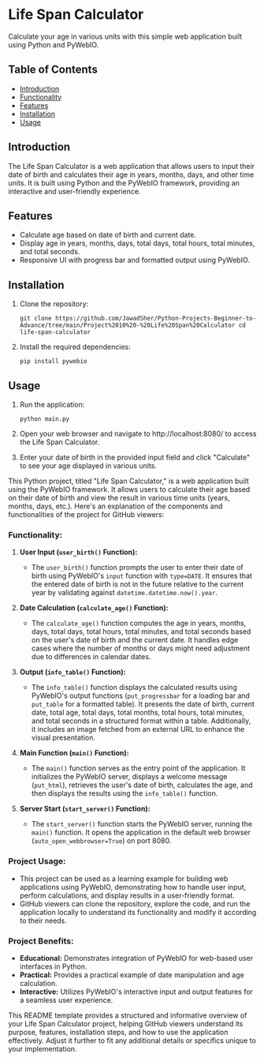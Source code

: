 <h1>Life Span Calculator</h1>

Calculate your age in various units with this simple web application built using Python and PyWebIO.

## Table of Contents

-   [Introduction](#introduction)
-   [Functionality](#functionality)
-   [Features](#features)
-   [Installation](#installation)
-   [Usage](#usage)

## Introduction

The Life Span Calculator is a web application that allows users to input their date of birth and calculates their age in years, months, days, and other time units. It is built using Python and the PyWebIO framework, providing an interactive and user-friendly experience.

## Features

-   Calculate age based on date of birth and current date.
-   Display age in years, months, days, total days, total hours, total minutes, and total seconds.
-   Responsive UI with progress bar and formatted output using PyWebIO.

## Installation

1.  Clone the repository:
    
    `git clone https://github.com/JawadSher/Python-Projects-Beginner-to-Advance/tree/main/Project%2010%20-%20Life%20Span%20Calculator
    cd life-span-calculator` 
    
2.  Install the required dependencies:
    
    
    `pip install pywebio` 
    

## Usage

1.  Run the application:
    
    
    `python main.py` 
    
2.  Open your web browser and navigate to http://localhost:8080/ to access the Life Span Calculator.
    
3.  Enter your date of birth in the provided input field and click "Calculate" to see your age displayed in various units.

This Python project, titled "Life Span Calculator," is a web application built using the PyWebIO framework. It allows users to calculate their age based on their date of birth and view the result in various time units (years, months, days, etc.). Here's an explanation of the components and functionalities of the project for GitHub viewers:

### Functionality:

1.  **User Input (`user_birth()` Function):**
    
    -   The `user_birth()` function prompts the user to enter their date of birth using PyWebIO's `input` function with `type=DATE`. It ensures that the entered date of birth is not in the future relative to the current year by validating against `datetime.datetime.now().year`.
2.  **Date Calculation (`calculate_age()` Function):**
    
    -   The `calculate_age()` function computes the age in years, months, days, total days, total hours, total minutes, and total seconds based on the user's date of birth and the current date. It handles edge cases where the number of months or days might need adjustment due to differences in calendar dates.
3.  **Output (`info_table()` Function):**
    
    -   The `info_table()` function displays the calculated results using PyWebIO's output functions (`put_progressbar` for a loading bar and `put_table` for a formatted table). It presents the date of birth, current date, total age, total days, total months, total hours, total minutes, and total seconds in a structured format within a table. Additionally, it includes an image fetched from an external URL to enhance the visual presentation.
4.  **Main Function (`main()` Function):**
    
    -   The `main()` function serves as the entry point of the application. It initializes the PyWebIO server, displays a welcome message (`put_html`), retrieves the user's date of birth, calculates the age, and then displays the results using the `info_table()` function.
5.  **Server Start (`start_server()` Function):**
    
    -   The `start_server()` function starts the PyWebIO server, running the `main()` function. It opens the application in the default web browser (`auto_open_webbrowser=True`) on port 8080.

### Project Usage:

-   This project can be used as a learning example for building web applications using PyWebIO, demonstrating how to handle user input, perform calculations, and display results in a user-friendly format.
-   GitHub viewers can clone the repository, explore the code, and run the application locally to understand its functionality and modify it according to their needs.

### Project Benefits:

-   **Educational:** Demonstrates integration of PyWebIO for web-based user interfaces in Python.
-   **Practical:** Provides a practical example of date manipulation and age calculation.
-   **Interactive:** Utilizes PyWebIO's interactive input and output features for a seamless user experience.
  
This README template provides a structured and informative overview of your Life Span Calculator project, helping GitHub viewers understand its purpose, features, installation steps, and how to use the application effectively. Adjust it further to fit any additional details or specifics unique to your implementation.
